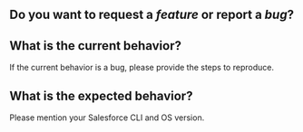 Do you want to request a *feature* or report a *bug*?
-----------------------------------------------------

What is the current behavior?
-----------------------------
If the current behavior is a bug, please provide the steps to reproduce.

What is the expected behavior?
------------------------------
Please mention your Salesforce CLI and OS version.
